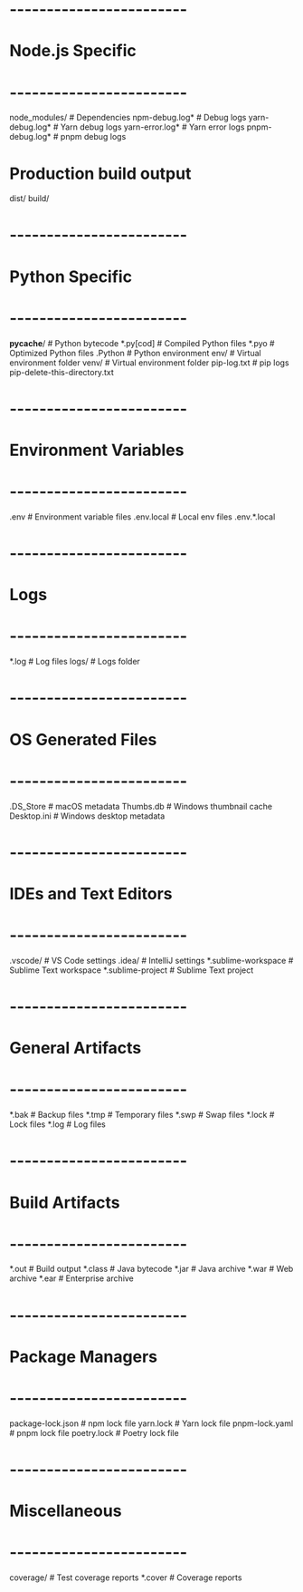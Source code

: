 # ------------------------
# Node.js Specific
# ------------------------
node_modules/               # Dependencies
npm-debug.log*              # Debug logs
yarn-debug.log*             # Yarn debug logs
yarn-error.log*             # Yarn error logs
pnpm-debug.log*             # pnpm debug logs

# Production build output
dist/
build/

# ------------------------
# Python Specific
# ------------------------
__pycache__/                # Python bytecode
*.py[cod]                   # Compiled Python files
*.pyo                       # Optimized Python files
.Python                     # Python environment
env/                        # Virtual environment folder
venv/                       # Virtual environment folder
pip-log.txt                 # pip logs
pip-delete-this-directory.txt

# ------------------------
# Environment Variables
# ------------------------
.env                        # Environment variable files
.env.local                 # Local env files
.env.*.local

# ------------------------
# Logs
# ------------------------
*.log                       # Log files
logs/                       # Logs folder

# ------------------------
# OS Generated Files
# ------------------------
.DS_Store                   # macOS metadata
Thumbs.db                   # Windows thumbnail cache
Desktop.ini                 # Windows desktop metadata

# ------------------------
# IDEs and Text Editors
# ------------------------
.vscode/                    # VS Code settings
.idea/                      # IntelliJ settings
*.sublime-workspace         # Sublime Text workspace
*.sublime-project           # Sublime Text project

# ------------------------
# General Artifacts
# ------------------------
*.bak                       # Backup files
*.tmp                       # Temporary files
*.swp                       # Swap files
*.lock                      # Lock files
*.log                       # Log files

# ------------------------
# Build Artifacts
# ------------------------
*.out                       # Build output
*.class                     # Java bytecode
*.jar                       # Java archive
*.war                       # Web archive
*.ear                       # Enterprise archive

# ------------------------
# Package Managers
# ------------------------
package-lock.json           # npm lock file
yarn.lock                   # Yarn lock file
pnpm-lock.yaml              # pnpm lock file
poetry.lock                 # Poetry lock file

# ------------------------
# Miscellaneous
# ------------------------
coverage/                   # Test coverage reports
*.cover                     # Coverage reports
